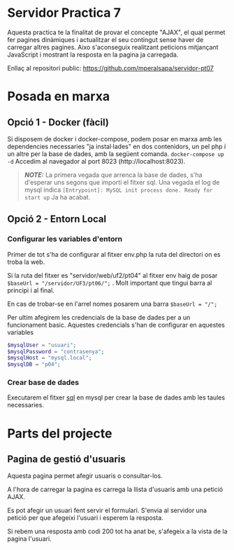 # Servidor Practica 7

Aquesta practica te la finalitat de provar el concepte "AJAX", el qual permet fer pagines dinàmiques i actualitzar el seu contingut sense haver de carregar altres pagines. Aixo s'aconseguix realitzant peticions mitjançant JavaScript i mostrant la resposta en la pagina ja carregada.

Enllaç al repositori public: https://github.com/mperalsapa/servidor-pt07

# Posada en marxa
## Opció 1 - Docker (fàcil)
Si disposem de docker i docker-compose, podem posar en marxa amb les dependencies necessaries "ja instal·lades" en dos contenidors, un pel php i un altre per la base de dades, amb la següent comanda.
```docker-compose up -d```
Accedim al navegador al port 8023 (http://localhost:8023).

> **_NOTE:_**  La primera vegada que arrenca la base de dades, s'ha d'esperar uns segons que importi el fitxer sql. Una vegada el log de mysql indica ```[Entrypoint]: MySQL init process done. Ready for start up``` Ja ha acabat.
## Opció 2 - Entorn Local
### Configurar les variables d'entorn
Primer de tot s'ha de configurar al fitxer env.php la ruta del directori on es troba la web.

Si la ruta del fitxer es "servidor/web/uf2/pt04" al fitxer env haig de posar 
```$baseUrl = "/servidor/UF3/pt06/";``` . Molt important que tingui barra al principi i al final.

En cas de trobar-se en l'arrel nomes posarem una barra ```$baseUrl = "/";```

Per ultim afegirem les credencials de la base de dades per a un funcionament basic.
Aquestes credencials s'han de configurar en aquestes variables

```php
$mysqlUser = "usuari";
$mysqlPassword = "contrasenya";
$mysqlHost = "mysql.local";
$mysqlDB = "p04";
```

### Crear base de dades
Executarem el fitxer [sql](db/pt06_marc_peral.sql) en mysql per crear la base de dades amb les taules necessaries.

# Parts del projecte
## Pagina de gestió d'usuaris
Aquesta pagina permet afegir usuaris o consultar-los.

A l'hora de carregar la pagina es carrega la llista d'usuaris amb una petició AJAX.

Es pot afegir un usuari fent servir el formulari. S'envia al servidor una petició per que afegeixi l'usuari i esperem la resposta.

Si rebem una resposta amb codi 200 tot ha anat be, s'afegeix a la vista de la pagina l'usuari.
